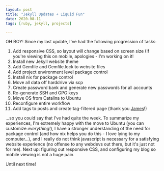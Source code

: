 ```yaml
---
layout: post
title: "Jekyll Updates + Liquid Fun"
date: 2020-08-11
tags: [ruby, jekyll, projects]

---
```


OH BOY! Since my last update, I\'ve had the following progression of tasks:
<ol>
	<li>Add responsive CSS, so layout will change based on screen size (If you're viewing this on mobile, apologies - I'm working on it!</li>
	<li>Install new Jekyll website theme</li>
	<li>Add Gemfile and Gemfile.lock to website files</li>
	<li>Add project environment level package control</li>
	<li>Install nix for package control</li>
	<li>Move all data off harddrive via scp</li>
	<li>Create password bank and generate new passwords for all accounts</li>
	<li>Re-generate SSH and GPG keys</li>
	<li>Move OS from Catalina to Ubuntu</li>
	<li>Reconfigure entire workflow</li>
	<li>Add tags to posts and create tag-filtered page (thank you <a href="http://jrper.github.io/2018/04/03/AddingTags.html">James</a>!)</li>
</ol>

...so you could say that I\'ve had quite the week. To summarize my experiences, I\'m extremely happy with the move to Ubuntu (you can customize <i>everything!</i>), I have a stronger understanding of the need for package control (and how nix helps you do this - I love lying to my computer...), and I really do not think javascript is necessary for a satisfying website experience (no offense to any webdevs out there, but it's just not for me). Next up: figuring out responsive CSS, and configuring my blog so mobile viewing is not a huge pain.

Until next time!